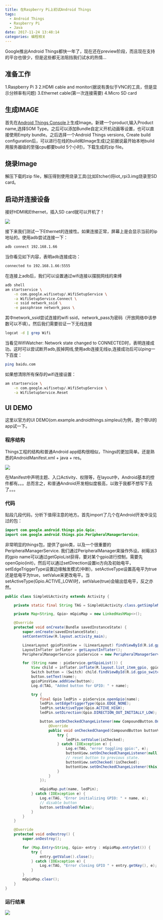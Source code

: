 ```yaml
---
title: 在Raspberry Pi上初试Android Things
tags:
  - Android Things
  - Raspberry Pi
  - Java
date: 2017-11-24 13:48:14
categories: 编程相关
---
```

  Google推出Android Things都快一年了，现在还在preview阶段，而且现在支持的平台也很少，但是这些都无法阻挡我们试水的热情...
<!--more-->

## 准备工作
  1.Raspberry Pi 3
  2.HDMI cable and monitor(据说有类似于VNC的工具，但是显示分辨率有问题)
  3.Ethernet cable(第一次连接需要)
  4.Micro SD card

## 生成IMAGE
  首先在[Android Things Console](https://partner.android.com/things/console/)上生成Image。新建一个product,输入Product name,选择SOM Type。之后可以添加Bundle自定义开机动画等设置，也可以直接使用Empty bundle。之后选择一个Android Things versions, Create build configuration后，可以进行在线的build和Image生成(之前据说最开始本地build用服务器级的至强cpu都要build 5个小时)，下载生成的zip file。

## 烧录Image
  解压下载的zip file，解压得到使用烧录工具(比如Etcher)将iot_rpi3.img烧录至SD card。

## 启动并连接设备
  接好HDMI和Ethernet，插入SD card就可以开机了！

  ![](在Raspberry-Pi上初试Android-Things/1.jpg)
  
  接下来我们测试一下Ethernet的连接性。如果连接正常，屏幕上是会显示当前的ip地址的。使用adb尝试连接一下：
```bash
adb connect 192.168.1.66
```
当你看见如下内容，表明adb连接成功：
```bash
connected to 192.168.1.66:5555
```
在连接上adb后，我们可以设置通过wifi连接以摆脱网线的束缚
```bash
adb shell
am startservice \
    -n com.google.wifisetup/.WifiSetupService \
    -a WifiSetupService.Connect \
    -e ssid network_ssid \
    -e passphrase network_pass \
```
其中network_ssid尝试连接的wifi ssid，network_pass为密码（开放网络中该参数可以不填）。然后我们需要验证一下无线连接
```bash
logcat -d | grep Wifi
```
当看见WifiWatcher: Network state changed to CONNECTED时，表明连接成功。这时可以尝试断开adb,拔掉网线,使用adb连接无线ip,连接成功后可以ping一下百度：
```bash
ping baidu.com
```
如果想清除所有保存的wifi连接设置：
```bash
am startservice \
    -n com.google.wifisetup/.WifiSetupService \
    -a WifiSetupService.Reset
```

## UI DEMO
  这里以官方的UI DEMO(om.example.androidthings.simpleui)为例，跑个带UI的app试一下。
### 程序结构
  Things工程的结构和普通Android app结构很相似，Things的更加简单。还是熟悉的AndroidManifest.xml + java + res。

  ![](在Raspberry-Pi上初试Android-Things/2.png)

  在Manifest中声明主题、入口Activity、权限等，在layout中，Android基本的控件都有。。。总而言之，和普通Android开发相似度极高，以致于我都不想写下去了。。。
### 代码
  贴段几段代码，分析下值得注意的地方。首先import了几个在Android开发中没见过的包：
```java
import com.google.android.things.pio.Gpio;
import com.google.android.things.pio.PeripheralManagerService;
```
非常明显的things包，提供了gpio类，以及一个很重要的PeripheralManagerService. 我们通过PeripheralManager来操作外设。树莓派3的gpio name可以通过getGpioList获得，要对某个gpio进行控制，需要先openGpio(init)，然后可以通过setDirection设置io方向及初始电平，setEdgeTriggerType设置边缘触发模式(中断)，setActiveType设置高电平为true还是低电平为true，setValue来更改电平。当setActiveType(Gpio.ACTIVE_LOW)时，setValue(true)会输出低电平，反之亦然。

```java
public class SimpleUiActivity extends Activity {

    private static final String TAG = SimpleUiActivity.class.getSimpleName();

    private Map<String, Gpio> mGpioMap = new LinkedHashMap<>();

    @Override
    protected void onCreate(Bundle savedInstanceState) {
        super.onCreate(savedInstanceState);
        setContentView(R.layout.activity_main);

        LinearLayout gpioPinsView = (LinearLayout) findViewById(R.id.gpio_pins);
        LayoutInflater inflater = getLayoutInflater();
        PeripheralManagerService pioService = new PeripheralManagerService();

        for (String name : pioService.getGpioList()) {
            View child = inflater.inflate(R.layout.list_item_gpio, gpioPinsView, false);
            Switch button = (Switch) child.findViewById(R.id.gpio_switch);
            button.setText(name);
            gpioPinsView.addView(button);
            Log.d(TAG, "Added button for GPIO: " + name);

            try {
                final Gpio ledPin = pioService.openGpio(name);
                ledPin.setEdgeTriggerType(Gpio.EDGE_NONE);
                ledPin.setActiveType(Gpio.ACTIVE_HIGH);
                ledPin.setDirection(Gpio.DIRECTION_OUT_INITIALLY_LOW);

                button.setOnCheckedChangeListener(new CompoundButton.OnCheckedChangeListener() {
                    @Override
                    public void onCheckedChanged(CompoundButton buttonView, boolean isChecked) {
                        try {
                            ledPin.setValue(isChecked);
                        } catch (IOException e) {
                            Log.e(TAG, "error toggling gpio:", e);
                            buttonView.setOnCheckedChangeListener(null);
                            // reset button to previous state.
                            buttonView.setChecked(!isChecked);
                            buttonView.setOnCheckedChangeListener(this);
                        }
                    }
                });

                mGpioMap.put(name, ledPin);
            } catch (IOException e) {
                Log.e(TAG, "Error initializing GPIO: " + name, e);
                // disable button
                button.setEnabled(false);
            }
        }
    }

    @Override
    protected void onDestroy() {
        super.onDestroy();

        for (Map.Entry<String, Gpio> entry : mGpioMap.entrySet()) {
            try {
                entry.getValue().close();
            } catch (IOException e) {
                Log.e(TAG, "Error closing GPIO " + entry.getKey(), e);
            }
        }
        mGpioMap.clear();
    }
}
```
### 运行结果
  ![](在Raspberry-Pi上初试Android-Things/3.jpg)